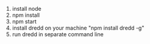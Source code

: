 1. install node
2. npm install
3. npm start
4. install dredd on your machine "npm install dredd -g"
5. run dredd in separate command line